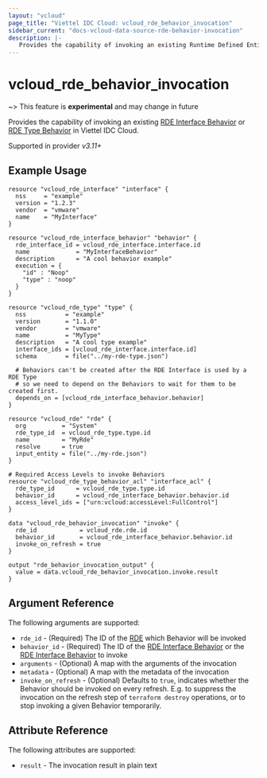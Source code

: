```yaml
---
layout: "vcloud"
page_title: "Viettel IDC Cloud: vcloud_rde_behavior_invocation"
sidebar_current: "docs-vcloud-data-source-rde-behavior-invocation"
description: |-
   Provides the capability of invoking an existing Runtime Defined Entity Behavior in Viettel IDC Cloud.
---
```


# vcloud\_rde\_behavior\_invocation

~> This feature is **experimental** and may change in future

Provides the capability of invoking an existing [RDE Interface Behavior](/providers/vmware/vcloud/latest/docs/resources/rde_interface_behavior)
or [RDE Type Behavior](/providers/vmware/vcloud/latest/docs/resources/rde_type_behavior) in Viettel IDC Cloud.

Supported in provider *v3.11+*

## Example Usage

```hcl
resource "vcloud_rde_interface" "interface" {
  nss     = "example"
  version = "1.2.3"
  vendor  = "vmware"
  name    = "MyInterface"
}

resource "vcloud_rde_interface_behavior" "behavior" {
  rde_interface_id = vcloud_rde_interface.interface.id
  name             = "MyInterfaceBehavior"
  description      = "A cool behavior example"
  execution = {
    "id" : "Noop"
    "type" : "noop"
  }
}

resource "vcloud_rde_type" "type" {
  nss           = "example"
  version       = "1.1.0"
  vendor        = "vmware"
  name          = "MyType"
  description   = "A cool type example"
  interface_ids = [vcloud_rde_interface.interface.id]
  schema        = file("../my-rde-type.json")

  # Behaviors can't be created after the RDE Interface is used by a RDE Type
  # so we need to depend on the Behaviors to wait for them to be created first.
  depends_on = [vcloud_rde_interface_behavior.behavior]
}

resource "vcloud_rde" "rde" {
  org          = "System"
  rde_type_id  = vcloud_rde_type.type.id
  name         = "MyRde"
  resolve      = true
  input_entity = file("../my-rde.json")
}

# Required Access Levels to invoke Behaviors
resource "vcloud_rde_type_behavior_acl" "interface_acl" {
  rde_type_id      = vcloud_rde_type.type.id
  behavior_id      = vcloud_rde_interface_behavior.behavior.id
  access_level_ids = ["urn:vcloud:accessLevel:FullControl"]
}

data "vcloud_rde_behavior_invocation" "invoke" {
  rde_id            = vcloud_rde.rde.id
  behavior_id       = vcloud_rde_interface_behavior.behavior.id
  invoke_on_refresh = true
}

output "rde_behavior_invocation_output" {
  value = data.vcloud_rde_behavior_invocation.invoke.result
}
```

## Argument Reference

The following arguments are supported:

* `rde_id` - (Required) The ID of the [RDE](/providers/vmware/vcloud/latest/docs/resources/rde) which Behavior will be invoked
* `behavior_id` - (Required) The ID of the [RDE Interface Behavior](/providers/vmware/vcloud/latest/docs/resources/rde_interface_behavior) or
  the [RDE Interface Behavior](/providers/vmware/vcloud/latest/docs/resources/rde_type_behavior) to invoke
* `arguments` - (Optional) A map with the arguments of the invocation
* `metadata` - (Optional) A map with the metadata of the invocation
* `invoke_on_refresh` - (Optional) Defaults to `true`, indicates whether the Behavior should be invoked on every refresh.
  E.g. to suppress the invocation on the refresh step of `terraform destroy` operations, or to stop invoking a given Behavior temporarily.

## Attribute Reference

The following attributes are supported:

* `result` - The invocation result in plain text
